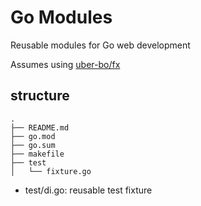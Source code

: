 # Go Modules

Reusable modules for Go web development

Assumes using [uber-bo/fx](https://github.com/uber-go/fx)

## structure

```
.
├── README.md
├── go.mod
├── go.sum
├── makefile
├── test
│   └── fixture.go
```

- test/di.go: reusable test fixture
